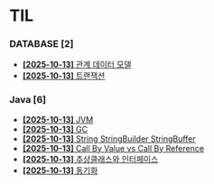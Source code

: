 # TIL
 
### DATABASE [2]
- [**[2025-10-13]**  관계 데이터 모델](https://github.com/A-lass/TIL/blob/main/DATABASE/관계_데이터_모델.md)
- [**[2025-10-13]**  트랜잭션](https://github.com/A-lass/TIL/blob/main/DATABASE/트랜잭션.md)
### Java [6]
- [**[2025-10-13]**  JVM](https://github.com/A-lass/TIL/blob/main/Java/JVM.md)
- [**[2025-10-13]**  GC](https://github.com/A-lass/TIL/blob/main/Java/GC.md)
- [**[2025-10-13]**  String StringBuilder StringBuffer](https://github.com/A-lass/TIL/blob/main/Java/String_StringBuilder_StringBuffer.md)
- [**[2025-10-13]**  Call By Value vs Call By Reference](https://github.com/A-lass/TIL/blob/main/Java/Call_By_Value_vs_Call_By_Reference.md)
- [**[2025-10-13]**  추상클래스와 인터페이스](https://github.com/A-lass/TIL/blob/main/Java/추상클래스와_인터페이스.md)
- [**[2025-10-13]**  동기화](https://github.com/A-lass/TIL/blob/main/Java/동기화.md)
